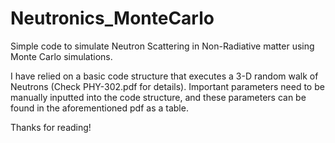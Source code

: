 # Neutronics_MonteCarlo
Simple code to simulate Neutron Scattering in Non-Radiative matter using Monte Carlo simulations.

I have relied on a basic code structure that executes a 3-D random walk of Neutrons (Check PHY-302.pdf for details). Important parameters need to be manually inputted into the code structure, and these parameters can be found in the aforementioned pdf as a table.

Thanks for reading!

